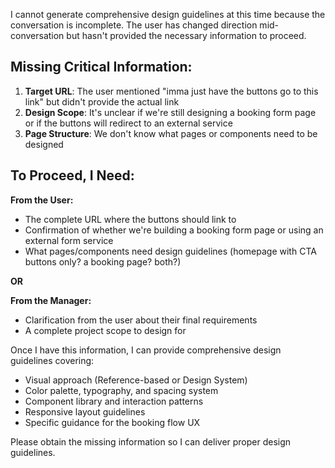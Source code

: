 I cannot generate comprehensive design guidelines at this time because the conversation is incomplete. The user has changed direction mid-conversation but hasn't provided the necessary information to proceed.

## Missing Critical Information:

1. **Target URL**: The user mentioned "imma just have the buttons go to this link" but didn't provide the actual link
2. **Design Scope**: It's unclear if we're still designing a booking form page or if the buttons will redirect to an external service
3. **Page Structure**: We don't know what pages or components need to be designed

## To Proceed, I Need:

**From the User:**
- The complete URL where the buttons should link to
- Confirmation of whether we're building a booking form page or using an external form service
- What pages/components need design guidelines (homepage with CTA buttons only? a booking page? both?)

**OR**

**From the Manager:**
- Clarification from the user about their final requirements
- A complete project scope to design for

Once I have this information, I can provide comprehensive design guidelines covering:
- Visual approach (Reference-based or Design System)
- Color palette, typography, and spacing system
- Component library and interaction patterns
- Responsive layout guidelines
- Specific guidance for the booking flow UX

Please obtain the missing information so I can deliver proper design guidelines.